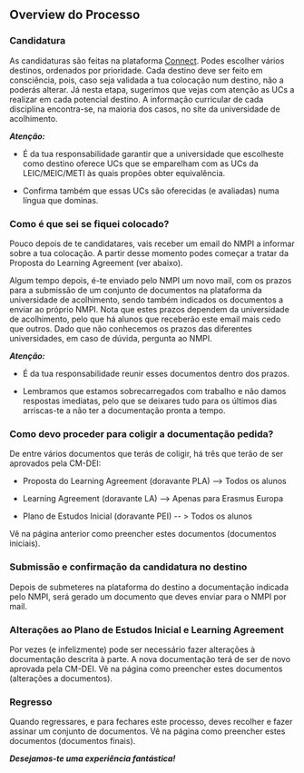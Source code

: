 ## Overview do Processo

### Candidatura
As candidaturas são feitas na plataforma [Connect](https://fenix.tecnico.ulisboa.pt/fenixedu-connect). Podes escolher vários destinos, ordenados por prioridade. Cada destino deve ser feito em consciência, pois, caso seja validada a tua colocação num destino, não a poderás alterar. Já nesta etapa, sugerimos que vejas com atenção as UCs a realizar em cada potencial destino. A informação curricular de cada disciplina encontra-se, na maioria dos casos, no site da universidade de acolhimento.

***Atenção:***
- É da tua responsabilidade garantir que a universidade que escolheste como destino oferece UCs que se emparelham com as UCs da LEIC/MEIC/METI às quais propões obter equivalência.

- Confirma também que essas UCs são oferecidas (e avaliadas) numa língua que dominas.

### Como é que sei se fiquei colocado?

Pouco depois de te candidatares, vais receber um email do NMPI a informar sobre a tua colocação. A partir desse momento podes começar a tratar da Proposta do Learning Agreement (ver abaixo).

Algum tempo depois, é-te enviado pelo NMPI um novo mail, com os prazos para a submissão de um conjunto de documentos na plataforma da universidade de acolhimento, sendo também indicados os documentos a enviar ao próprio NMPI. Nota que estes prazos dependem da universidade de acolhimento, pelo que há alunos que receberão este email mais cedo que outros. Dado que não conhecemos os prazos das diferentes universidades, em caso de dúvida, pergunta ao NMPI.

***Atenção:***
- É da tua responsabilidade reunir esses documentos dentro dos prazos.

- Lembramos que estamos sobrecarregados com trabalho e não damos respostas imediatas, pelo que se deixares tudo para os últimos dias arriscas-te a não ter a documentação pronta a tempo.

### Como devo proceder para coligir a documentação pedida?

De entre vários documentos que terás de coligir, há três que terão de ser aprovados pela CM-DEI:

- Proposta do Learning Agreement (doravante PLA) --> Todos os alunos

- Learning Agreement (doravante LA) --> Apenas para Erasmus Europa

- Plano de Estudos Inicial (doravante PEI) -- > Todos os alunos

Vê na página anterior como preencher estes documentos (documentos iniciais).

### Submissão e confirmação da candidatura no destino

Depois de submeteres na plataforma do destino a documentação indicada pelo NMPI, será gerado um documento que deves enviar para o NMPI por mail.

### Alterações ao Plano de Estudos Inicial e Learning Agreement

Por vezes (e infelizmente) pode ser necessário fazer alterações à documentação descrita à parte. A nova documentação terá de ser de novo aprovada pela CM-DEI. Vê na página como preencher estes documentos (alterações a documentos).

### Regresso
Quando regressares, e para fechares este processo, deves recolher e fazer assinar um conjunto de documentos. Vê na página como preencher estes documentos (documentos finais).

***Desejamos-te uma experiência fantástica!***
